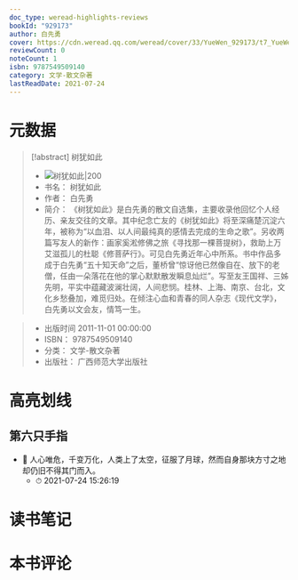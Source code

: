 ```yaml
---
doc_type: weread-highlights-reviews
bookId: "929173"
author: 白先勇
cover: https://cdn.weread.qq.com/weread/cover/33/YueWen_929173/t7_YueWen_929173.jpg
reviewCount: 0
noteCount: 1
isbn: 9787549509140
category: 文学-散文杂著
lastReadDate: 2021-07-24
---
```

# 元数据
> [!abstract] 树犹如此
> - ![ 树犹如此|200](https://cdn.weread.qq.com/weread/cover/33/YueWen_929173/t7_YueWen_929173.jpg)
> - 书名： 树犹如此
> - 作者： 白先勇
> - 简介： 《树犹如此》是白先勇的散文自选集，主要收录他回忆个人经历、亲友交往的文章。其中纪念亡友的《树犹如此》将至深痛楚沉淀六年，被称为“以血泪、以人间最纯真的感情去完成的生命之歌”。另收两篇写友人的新作：画家奚淞修佛之旅《寻找那一棵菩提树》，救助上万艾滋孤儿的杜聪《修菩萨行》。可见白先勇近年心中所系。书中作品多成于白先勇“五十知天命”之后，董桥曾“惊讶他已然像自在、放下的老僧，任由一朵落花在他的掌心默默散发瞬息灿烂”。写至友王国祥、三姊先明，平实中蕴藏波澜壮阔，人间悲悯。桂林、上海、南京、台北，文化乡愁叠加，难觅归处。在倾注心血和青春的同人杂志《现代文学》，白先勇以文会友，情笃一生。

> - 出版时间 2011-11-01 00:00:00
> - ISBN： 9787549509140
> - 分类： 文学-散文杂著
> - 出版社： 广西师范大学出版社

# 高亮划线

## 第六只手指


- 📌 人心唯危，千变万化，人类上了太空，征服了月球，然而自身那块方寸之地却仍旧不得其门而入。 
    - ⏱ 2021-07-24 15:26:19 
# 读书笔记

# 本书评论
